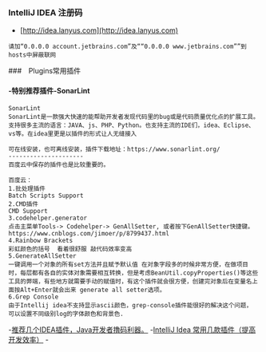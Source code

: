 ### IntelliJ IDEA 注册码
- [http://idea.lanyus.com](http://idea.lanyus.com)
```
请加“0.0.0.0 account.jetbrains.com”及““0.0.0.0 www.jetbrains.com””到hosts中屏蔽联网
```

###　Plugins常用插件

#### -特别推荐插件-SonarLint
```
SonarLint
SonarLint是一款强大快速的能帮助开发者发现代码里的bug或是代码质量优化点的扩展工具。支持很多主流的语言：JAVA、js、PHP、Python。也支持主流的IDE们，idea、Eclipse、vs等。在idea里更是以插件的形式让人无缝接入 

可在线安装，也可离线安装，插件下载地址：https://www.sonarlint.org/
--------------------- 
百度云中保存的插件也是比较重要的。

```

```
百度云：
1.批处理插件
Batch Scripts Support
2.CMD插件
CMD Support
3.codehelper.generator
点击主菜单Tools-> Codehelper-> GenAllSetter, 或者按下GenAllSetter快捷键。
https://www.cnblogs.com/jimoer/p/8799437.html
4.Rainbow Brackets
彩虹颜色的括号  看着很舒服 敲代码效率变高
5.GenerateAllSetter
一键调用一个对象的所有set方法并且赋予默认值 在对象字段多的时候非常方便，在做项目时，每层都有各自的实体对象需要相互转换，但是考虑BeanUtil.copyProperties()等这些工具的弊端，有些地方就需要手动的赋值时，有这个插件就会很方便，创建完对象后在变量名上面按Alt+Enter就会出来 generate all setter选项。
6.Grep Console
由于Intellij idea不支持显示ascii颜色，grep-console插件能很好的解决这个问题， 可以设置不同级别log的字体颜色和背景色.
```

-[推荐几个IDEA插件，Java开发者撸码利器。](https://www.cnblogs.com/jimoer/p/8799437.html)
-[IntelliJ Idea 常用几款插件（提高开发效率）](https://blog.csdn.net/weixin_41846320/article/details/82697818)
-[]()

